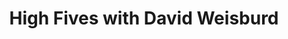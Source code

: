 ﻿---
layout: podcast
title: High Fives with David Weisburd
description: Ryan O'Hara takes you into the wild world of sales prospecting. This week we talk with special guest serial entrepreneur, David Weisburd. David's successfully founded and funded several successful startups, and is currently teaching a sales course for startups online.
coverImage: ./img/podcast/podcast-image-30.jpg
refLink: leadiq.com

audioLinks: https://w.soundcloud.com/player/?url=https%3A%2F%2Fapi.soundcloud.com%2Ftracks%2F276487942&amp;auto_play=false&amp;show_artwork=true&amp;visual=true&amp;origin=twitter
webImage: ./img/podcast/video-img/image-30.png
---